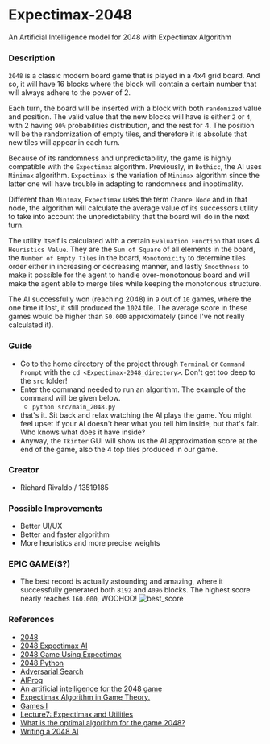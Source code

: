 # Expectimax-2048

An Artificial Intelligence model for 2048 with Expectimax Algorithm

### Description

`2048` is a classic modern board game that is played in a 4x4 grid board. And so, it will have 16 blocks where the block will contain a certain number that will always adhere to the power of 2.

Each turn, the board will be inserted with a block with both `randomized` value and position. The valid value that the new blocks will have is either `2` or `4`, with 2 having `90%` probabilities distribution, and the rest for 4. The position will be the randomization of empty tiles, and therefore it is absolute that new tiles will appear in each turn.

Because of its randomness and unpredictability, the game is highly compatible with the `Expectimax` algorithm. Previously, in `Bothicc`, the AI uses `Minimax` algorithm. `Expectimax` is the variation of `Minimax` algorithm since the latter one will have trouble in adapting to randomness and inoptimality.

Different than `Minimax`, `Expectimax` uses the term `Chance Node` and in that node, the algorithm will calculate the average value of its successors utility to take into account the unpredictability that the board will do in the next turn.

The utility itself is calculated with a certain `Evaluation Function` that uses 4 `Heuristics Value`. They are the `Sum of Square` of all elements in the board, the `Number of Empty Tiles` in the board, `Monotonicity` to determine tiles order either in increasing or decreasing manner, and lastly `Smoothness` to make it possible for the agent to handle over-monotonous board and will make the agent able to merge tiles while keeping the monotonous structure.

The AI successfully won (reaching 2048) in `9` out of `10` games, where the one time it lost, it still produced the `1024` tile. The average score in these games would be higher than `50.000` approximately (since I've not really calculated it).

### Guide

-   Go to the home directory of the project through `Terminal` or `Command Prompt` with the `cd <Expectimax-2048_directory>`. Don't get too deep to the `src` folder!
-   Enter the command needed to run an algorithm. The example of the command will be given below.
    -   `python src/main_2048.py`
-   that's it. Sit back and relax watching the AI plays the game. You might feel upset if your AI doesn't hear what you tell him inside, but that's fair. Who knows what does it have inside?
-   Anyway, the `Tkinter` GUI will show us the AI approximation score at the end of the game, also the 4 top tiles produced in our game.

### Creator

-   Richard Rivaldo / 13519185

### Possible Improvements

-   Better UI/UX
-   Better and faster algorithm
-   More heuristics and more precise weights

### EPIC GAME(S?)

- The best record is actually astounding and amazing, where it successfully generated both `8192` and `4096` blocks. The highest score nearly reaches `160.000`, WOOHOO!
![best_score](https://user-images.githubusercontent.com/60037073/125831973-2b56fe4f-f0fe-4fe6-885d-6a99f407a00a.PNG)


### References

-   [2048](https://github.com/gjdanis/2048)
-   [2048 Expectimax AI](https://github.com/kairess/2048_expectimax_ai)
-   [2048 Game Using Expectimax](https://github.com/Wahab16/2048-Game-Using-Expectimax)
-   [2048 Python](https://github.com/yangshun/2048-python)
-   [Adversarial Search](https://courses.cs.washington.edu/courses/cse473/11au/slides/cse473au11-adversarial-search.pdf)
-   [AIProg](https://github.com/hakon0601/AIProg/tree/master/AIProg_Module_4)
-   [An artificial intelligence for the 2048 game](https://iamkush.me/an-artificial-intelligence-for-the-2048-game/)
-   [Expectimax Algorithm in Game Theory.](https://www.geeksforgeeks.org/expectimax-algorithm-in-game-theory/)
-   [Games I](https://web.stanford.edu/class/archive/cs/cs221/cs221.1196/lectures/games1.pdf)
-   [Lecture7: Expectimax and Utilities](https://www.youtube.com/watch?v=r-RxPnnp__o)
-   [What is the optimal algorithm for the game 2048?](https://stackoverflow.com/questions/22342854/what-is-the-optimal-algorithm-for-the-game-2048/22498940#22498940)
-   [Writing a 2048 AI](https://www.robertxiao.ca/hacking/2048-ai/)
